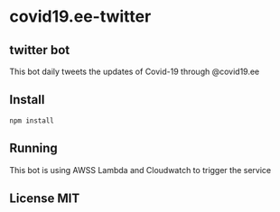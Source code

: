 # covid19.ee-twitter
## twitter bot

This bot daily tweets the updates of Covid-19 through @covid19.ee

## Install
`npm install`

## Running
This bot is using AWSS Lambda and Cloudwatch to trigger the service

## License MIT
